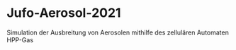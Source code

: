 # Jufo-Aerosol-2021
 Simulation der Ausbreitung von Aerosolen mithilfe des zellulären Automaten HPP-Gas
